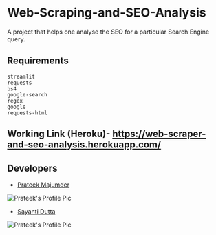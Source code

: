 # Web-Scraping-and-SEO-Analysis
A project that helps one analyse the SEO for a particular Search Engine query.

## Requirements

```
streamlit
requests
bs4
google-search
regex
google
requests-html
```

## Working Link (Heroku)- https://web-scraper-and-seo-analysis.herokuapp.com/

## Developers

+ [Prateek Majumder](https://github.com/prateekmaj21)

![Prateek's Profile Pic](https://avatars0.githubusercontent.com/u/52664250?s=400&u=9439d2d88673f0b9c942b13a2887c6a41e827be0&v=4)


+ [Sayanti Dutta](https://github.com/SayantiDutta2000)

![Prateek's Profile Pic](https://avatars0.githubusercontent.com/u/63421257?s=400&u=b33800bf90652ca4d1c14de3adc4b7c847a64b4a&v=4)
